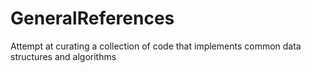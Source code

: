 # GeneralReferences
Attempt at curating a collection of code that implements common data structures and algorithms
